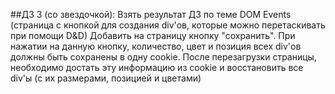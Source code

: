
##ДЗ 3 (со звездочкой):
Взять результат ДЗ по теме DOM Events (страница с кнопкой для создания div'ов, которые можно перетаскивать при помощи D&D)
Добавить на страницу кнопку "сохранить". При нажатии на данную кнопку, количество, цвет и позиция всех div'ов должны быть сохранены в одну cookie.
После перезагрузки страницы, необходимо достать эту информацию из cookie и восстановить все div'ы (с их размерами, позицией и цветами)